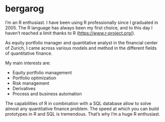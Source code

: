 # bergarog

I’m an R enthusiast. I have been using R professionally since I
graduated in 2005. The R language has always been my first choice, and
to this day I haven’t reached a limit thanks to R
(<https://www.r-project.org/>).

As equity portfolio manager and quantitative analyst in the financial
center of Zurich, I came across various models and method in the
different fields of quantitative finance.

My main interests are:

-   Equity portfolio management
-   Portfolio optimization
-   Risk management
-   Derivatives
-   Process and business automation

The capabilities of R in combination with a SQL database allow to solve
almost any quantitative finance problem. The speed at which you can
build prototypes in R and SQL is tremendous. That’s why I’m a huge R
enthusiast.
